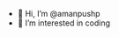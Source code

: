 - 👋 Hi, I’m @amanpushp
- 👀 I’m interested in coding
<!---
amanpushp/amanpushp is a ✨ special ✨ repository because its `README.md` (this file) appears on your GitHub profile.
You can click the Preview link to take a look at your changes.
--->
